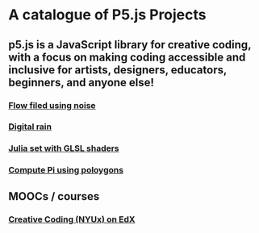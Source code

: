 # A catalogue of P5.js Projects

## p5.js is a JavaScript library for creative coding, with a focus on making coding accessible and inclusive for artists, designers, educators, beginners, and anyone else!

### [Flow filed using noise](https://github.com/M87K452b/Flow-field-using-noise)

### [Digital rain](https://github.com/M87K452b/raining-food)

### [Julia set with GLSL shaders](https://github.com/M87K452b/julia-set-with-shaders)

### [Compute Pi using poloygons](https://github.com/M87K452b/compute_Pi_using_polygons)

## MOOCs / courses

### [Creative Coding (NYUx) on EdX](https://github.com/M87K452b/creative-coding-itp-nyu-edx)
